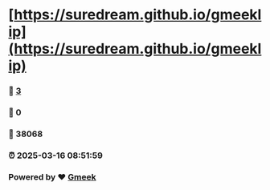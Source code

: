 # [https://suredream.github.io/gmeeklip](https://suredream.github.io/gmeeklip)
### :page_facing_up: [3](https://github.com/suredream/gmeeklip/tag.html) 
### :speech_balloon: 0 
### :hibiscus: 38068 
### :alarm_clock: 2025-03-16 08:51:59 
### Powered by :heart: [Gmeek](https://github.com/Meekdai/Gmeek)
